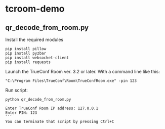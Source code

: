 # tcroom-demo

## qr_decode_from_room.py

Install the required modules

```
pip install pillow
pip install pyzbar
pip install websocket-client
pip install requests
```

Launch the TrueConf Room ver. 3.2 or later.
With a command line like this:

```
"C:\Program Files\TrueConf\Room\TrueConfRoom.exe" -pin 123
```

Run script:

```
python qr_decode_from_room.py 

Enter TrueConf Room IP address: 127.0.0.1
Enter PIN: 123                                                                                                                                                                                                       ```
You can terminate that script by pressing Ctrl+C
